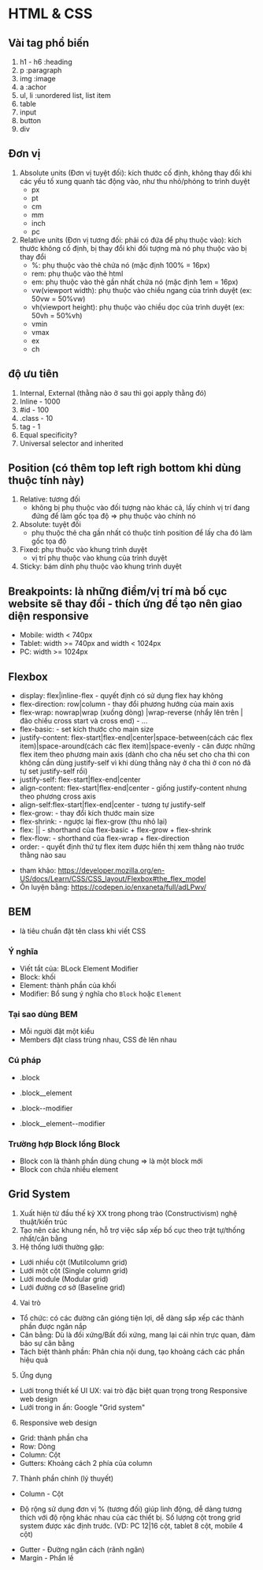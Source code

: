 # HTML & CSS
## Vài tag phổ biến
1. h1 - h6 :heading
2. p :paragraph
3. img :image
4. a :achor
5. ul, li :unordered list, list item
6. table
7. input
8. button
9. div

## Đơn vị
1. Absolute units (Đơn vị tuyệt đối): kích thước cố định, không thay đổi khi các yếu tố xung quanh tác động vào, như thu nhỏ/phóng to trình duyệt
    - px
    - pt
    - cm
    - mm
    - inch
    - pc
2. Relative units (Đơn vị tương đối: phải có đứa để phụ thuộc vào): kích thước không cố định, bị thay đổi khi đối tượng mà nó phụ thuộc vào bị thay đổi
    - %: phụ thuộc vào thẻ chứa nó (mặc định 100% = 16px)
    - rem: phụ thuộc vào thẻ html
    - em: phụ thuộc vào thẻ gần nhất chứa nó (mặc định 1em = 16px)
    - vw(viewport width): phụ thuộc vào chiều ngang của trình duyệt (ex: 50vw = 50%vw)
    - vh(viewport height): phụ thuộc vào chiều dọc của trình duyệt (ex: 50vh = 50%vh)
    - vmin
    - vmax
    - ex
    - ch

## độ ưu tiên
1. Internal, External (thằng nào ở sau thì gọi apply thằng đó)
2. Inline - 1000
3. #id - 100
4. .class - 10
5. tag - 1
6. Equal specificity?
7. Universal selector and inherited

## Position (có thêm top left righ bottom khi dùng thuộc tính này)
1. Relative: tương đối
    - không bị phụ thuộc vào đối tượng nào khác cả, lấy chính vị trí đang đứng để làm gốc tọa độ => phụ thuộc vào chính nó
2. Absolute: tuyệt đối
    - phụ thuộc thẻ cha gần nhất có thuộc tính position để lấy cha đó làm gốc tọa độ
3. Fixed: phụ thuộc vào khung trình duyệt
    - vị trí phụ thuộc vào khung của trình duyệt
4. Sticky: bám dính phụ thuộc vào khung trình duyệt

## Breakpoints: là những điểm/vị trí mà bố cục website sẽ thay đổi - thích ứng để tạo nên giao diện responsive
- Mobile: width < 740px
- Tablet: width >= 740px and width < 1024px
- PC: width >= 1024px

## Flexbox
- display: flex|inline-flex - quyết định có sử dụng flex hay không
- flex-direction: row|column - thay đổi phương hướng của main axis
- flex-wrap: nowrap|wrap (xuống dòng) |wrap-reverse (nhẩy lên trên | đảo chiều cross start và cross end) - ...
- flex-basic:<lenght> - set kích thước cho main size
- justify-content: flex-start|flex-end|center|space-between(cách các flex item)|space-around(cách các flex item)|space-evenly - căn được những flex item theo phương main axis (dành cho cha nếu set cho cha thì con không cần dùng justify-self vì khi dùng thằng này ở cha thì ở con nó đã tự set justify-self rồi)
- justify-self: flex-start|flex-end|center
- align-content: flex-start|flex-end|center - giống justify-content nhưng theo phương cross axis
- align-self:flex-start|flex-end|center - tương tự justify-self
- flex-grow: <number> - thay đổi kích thước main size
- flex-shrink: <number> - ngược lại flex-grow (thu nhỏ lại)
- flex: <flex-grow>|<flex-shrink>|<flex-basic> - shorthand của flex-basic + flex-grow + flex-shrink
- flex-flow:<number>  - shorthand của flex-wrap + flex-direction
- order: <number> - quyết định thứ tự flex item được hiển thị xem thằng nào trước thằng nào sau
* tham khảo:
    https://developer.mozilla.org/en-US/docs/Learn/CSS/CSS_layout/Flexbox#the_flex_model
* Ôn luyện bằng: https://codepen.io/enxaneta/full/adLPwv/

## BEM
- là tiêu chuẩn đặt tên class khi viết CSS
### Ý nghĩa
- Viết tắt của: BLock Element Modifier
- Block: khối
- Element: thành phần của khối
- Modifier: Bổ sung ý nghĩa cho `Block` hoặc `Element`
### Tại sao dùng BEM
- Mỗi người đặt một kiểu
- Members đặt class trùng nhau, CSS đè lên nhau
### Cú pháp
- .block
- .block__element

- .block--modifier
- .block__element--modifier
### Trường hợp Block lồng Block
- Block con là thành phần dùng chung => là một block mới
- Block con chứa nhiều element
## Grid System
1. Xuất hiện từ đầu thế kỷ XX trong phong trào (Constructivism) nghệ thuật/kiến trúc
2. Tạo nên các khung nền, hỗ trợ việc sắp xếp bố cục theo trật tự/thống nhất/cân bằng
3. Hệ thống lưới thường gặp:
- Lưới nhiều cột (Mutilcolumn grid)
- Lưới một cột (Single column grid)
- Lưới module (Modular grid)
- Lưới đường cơ sở (Baseline grid)
4. Vai trò
- Tổ chức: có các đường căn gióng tiện lợi, dễ dàng sắp xếp các thành phần được ngăn nắp
- Cân bằng: Dù là đối xứng/Bất đối xứng, mang lại cái nhìn trực quan, đảm bảo sự cân bằng
- Tách biệt thành phần: Phân chia nội dung, tạo khoảng cách các phần hiệu quả
5. Ứng dụng
- Lưới trong thiết kế UI UX: vai trò đặc biệt quan trọng trong Responsive web design
- Lưới trong in ấn: Google "Grid system"
6. Responsive web design
- Grid: thành phần cha
- Row: Dòng
- Column: Cột
- Gutters: Khoảng cách 2 phía của column
7. Thành phần chính (lý thuyết)
- Column - Cột
* Độ rộng sử dụng đơn vị % (tương đối) giúp linh động, dễ dàng tương thích với độ rộng khác nhau của các thiết bị. Số lượng cột trong grid system được xác định trước. (VD: PC 12|16 cột, tablet 8 cột, mobile 4 cột)
- Gutter - Đường ngăn cách (rãnh ngăn)
- Margin - Phần lề